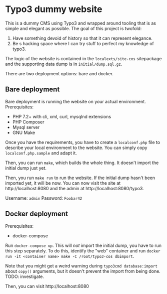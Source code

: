 # Typo3 dummy website

This is a dummy CMS using Typo3 and wrapped around tooling that is as simple and
elegant as possible. The goal of this project is twofold:

1. Have something devoid of history so that it can represent elegance.
2. Be s hacking space where I can try stuff to perfect my knowledge of typo3.

The logic of the website is contained in the `localexts/site-cos` sitepackage
and the supporting data dump is in `initial/dump.sql.gz`.

There are two deployment options: bare and docker.

## Bare deployment

Bare deployment is running the website on your actual environment.
Prerequisites:

* PHP 7.2+ with cli, xml, curl, mysqlnd extensions
* PHP Composer
* Mysql server
* GNU Make

Once you have the requirements, you have to create a `localconf.php` file to
describe your local environment to the website. You can simply copy
`localconf.php.sample` and adapt it.

Then, you can run `make`, which builds the whole thing. It doesn't import the
initial dump just yet.

Then, you run `make run` to run the website. If the initial dump hasn't been
imported yet, it will be now. You can now visit the site at
http://localhost:8080 and the admin at http://localhost:8080/typo3.

Username: `admin` Password: `Foobar42`

## Docker deployment

Prerequisites:

* docker-compose

Run `docker-compose up`. This will *not* import the initial dump, you have to
run this step separately. To do this, identify the "web" container and run
`docker run -it <container name> make -C /root/typo3-cos dbimport`.

Note that you might get a weird warning during `typo3cmd database:import` about
`copy()` arguments, but it doesn't prevent the import from being done.
TODO: investigate.

Then, you can visit http://localhost:8080
